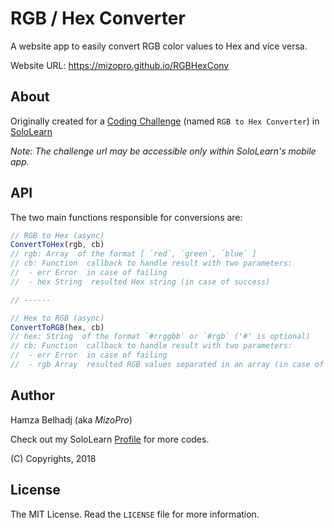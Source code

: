 # RGB / Hex Converter

A website app to easily convert RGB color values to Hex and vice versa.

Website URL: https://mizopro.github.io/RGBHexConv

## About

Originally created for a [Coding Challenge] (named `RGB to Hex Converter`) in [SoloLearn]

*Note: The challenge url may be accessible only within SoloLearn's mobile app.*

## API

The two main functions responsible for conversions are:

```js
// RGB to Hex (async)
ConvertToHex(rgb, cb)
// rgb: Array  of the format [ `red`, `green`, `blue` ]
// cb: Function  callback to handle result with two parameters:
//  - err Error  in case of failing
//  - hex String  resulted Hex string (in case of success)

// ------

// Hex to RGB (async)
ConvertToRGB(hex, cb)
// hex: String  of the format `#rrggbb` or `#rgb` ('#' is optional)
// cb: Function  callback to handle result with two parameters:
//  - err Error  in case of failing
//  - rgb Array  resulted RGB values separated in an array (in case of success)
```

## Author

Hamza Belhadj (aka *MizoPro*)

Check out my SoloLearn [Profile] for more codes.

(C) Copyrights, 2018

## License

The MIT License.
Read the `LICENSE` file for more information.

[SoloLearn]: https://www.sololearn.com
[Profile]: https://www.sololearn.com/profile/4209959
[Coding Challenge]: https://www.sololearn.com/learn/5742/?ref=app
